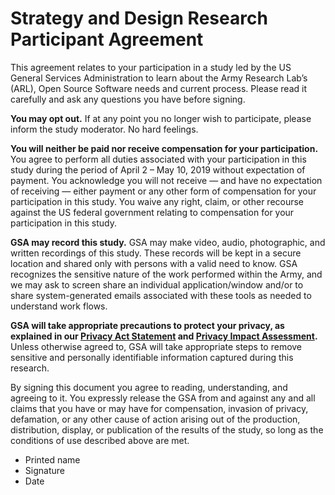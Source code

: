 # Strategy and Design Research Participant Agreement

This agreement relates to your participation in a study led by the US General Services Administration to learn about the Army Research Lab’s (ARL), Open Source Software needs and current process. Please read it carefully and ask any questions you have before signing.

**You may opt out.** If at any point you no longer wish to participate, please inform the study moderator. No hard feelings.

**You will neither be paid nor receive compensation for your participation.** You agree to perform all duties associated with your participation in this study during the period of April 2 – May 10, 2019 without expectation of payment. You acknowledge you will not receive — and have no expectation of receiving — either payment or any other form of compensation for your participation in this study. You waive any right, claim, or other recourse against the US federal government relating to compensation for your participation in this study.

**GSA may record this study.** GSA may make video, audio, photographic, and written recordings of this study. These records will be kept in a secure location and shared only with persons with a valid need to know. GSA recognizes the sensitive nature of the work performed within the Army, and we may ask to screen share an individual application/window and/or to share system-generated emails associated with these tools as needed to understand work flows.

**GSA will take appropriate precautions to protect your privacy, as explained in our [Privacy Act Statement](https://www.gsa.gov/portal/content/162010) and [Privacy Impact Assessment](https://www.gsa.gov/portal/content/102237).** Unless otherwise agreed to, GSA will take appropriate steps to remove sensitive and personally identifiable information captured during this research.

By signing this document you agree to reading, understanding, and agreeing to it. You expressly release the GSA from and against any and all claims that you have or may have for compensation, invasion of privacy, defamation, or any other cause of action arising out of the production, distribution, display, or publication of the results of the study, so long as the conditions of use described above are met.

- Printed name
- Signature
- Date

